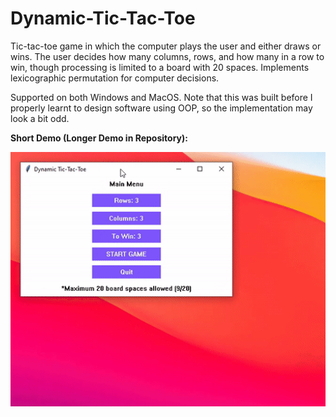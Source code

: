 # Dynamic-Tic-Tac-Toe
Tic-tac-toe game in which the computer plays the user and either draws or wins. The user decides how many columns, rows, and how many in a row to win, though processing is limited to a board with 20 spaces. Implements lexicographic permutation for computer decisions.

Supported on both Windows and MacOS. Note that this was built before I properly learnt to design software using OOP, so the implementation may look a bit odd.

**Short Demo (Longer Demo in Repository):**

![](Demo/short_demo.gif) 

